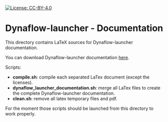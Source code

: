 <!--
    Except where otherwise noted, content in this documentation is Copyright (c)
    2022, RTE (http://www.rte-france.com) and licensed under a
    CC-BY-4.0 (https://creativecommons.org/licenses/by/4.0/)
    license. All rights reserved.
-->
[![License: CC-BY-4.0](https://img.shields.io/badge/License-CC%20BY%204.0-lightgrey.svg)](https://creativecommons.org/licenses/by/4.0/)

# Dynaflow-launcher - Documentation

This directory contains LaTeX sources for Dynaflow-launcher documentation.

You can download Dynaflow-launcher documentation [here](https://github.com/dynawo/dynaflow-launcher/releases/download/v1.4.1/DynaflowLauncherDocumentation.pdf).

Scripts:
* **compile.sh**: compile each separated LaTex document (except the licenses).
* **dynaflow_launcher_documentation.sh**: merge all LaTex files to create the complete Dynaflow-launcher documentation.
* **clean.sh**: remove all latex temporary files and pdf.

For the moment those scripts should be launched from this directory to work properly.
